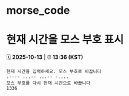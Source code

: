 # morse_code
# 현재 시간을 모스 부호 표시
<!-- MORSE_TIME_START -->
🗓️ **2025-10-13** | ⏰ **13:36 (KST)**

```
현재 시간을 입력하세요. 모스 부호로 바꿉니다
.---- ...-- ...-- -....
모스 부호를 다시 현재 시간으로 바꿉니다
1336
```
<!-- MORSE_TIME_END -->
